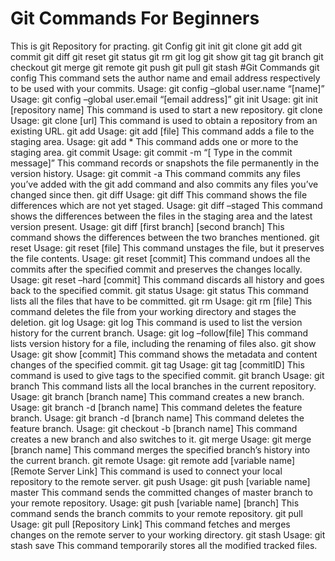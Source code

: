 # Git Commands For Beginners
This is git Repository for practing.
git Config
git init
git clone
git add
git commit
git diff
git reset
git status
git rm
git log
git show
git tag
git branch
git checkout
git merge
git remote
git push
git pull
git stash
#Git Commands 
git config
This command sets the author name and email address respectively to be used with your commits.
Usage: git config –global user.name “[name]”
Usage: git config –global user.email “[email address]”
git init
Usage: git init [repository name]
This command is used to start a new repository.
git clone
Usage: git clone [url]
This command is used to obtain a repository from an existing URL.
git add
Usage: git add [file]
This command adds a file to the staging area.
Usage: git add *
This command adds one or more to the staging area.
git commit
Usage: git commit -m “[ Type in the commit message]”
This command records or snapshots the file permanently in the version history.
Usage: git commit -a
This command commits any files you’ve added with the git add command and also commits any files you’ve changed since then.
git diff
Usage: git diff
This command shows the file differences which are not yet staged.
Usage: git diff –staged
This command shows the differences between the files in the staging area and the latest version present.
Usage: git diff [first branch] [second branch]
This command shows the differences between the two branches mentioned.
git reset
Usage: git reset [file]
This command unstages the file, but it preserves the file contents.
Usage: git reset [commit]
This command undoes all the commits after the specified commit and preserves the changes locally.
Usage: git reset –hard [commit]
This command discards all history and goes back to the specified commit.
git status
Usage: git status
This command lists all the files that have to be committed.
git rm
Usage: git rm [file]
This command deletes the file from your working directory and stages the deletion.
git log
Usage: git log
This command is used to list the version history for the current branch.
Usage: git log –follow[file]
This command lists version history for a file, including the renaming of files also.
git show
Usage: git show [commit]
This command shows the metadata and content changes of the specified commit.
git tag
Usage: git tag [commitID]
This command is used to give tags to the specified commit.
git branch
Usage: git branch
This command lists all the local branches in the current repository.
Usage: git branch [branch name]
This command creates a new branch.
Usage: git branch -d [branch name]
This command deletes the feature branch.
Usage: git branch -d [branch name]
This command deletes the feature branch.
Usage: git checkout -b [branch name]
This command creates a new branch and also switches to it.
git merge
Usage: git merge [branch name]
This command merges the specified branch’s history into the current branch.
git remote
Usage: git remote add [variable name] [Remote Server Link]
This command is used to connect your local repository to the remote server.
git push
Usage: git push [variable name] master
This command sends the committed changes of master branch to your remote repository.
Usage: git push [variable name] [branch] 
This command sends the branch commits to your remote repository.
git pull
Usage:  git pull [Repository Link]
This command fetches and merges changes on the remote server to your working directory.
git stash
Usage: git stash save
This command temporarily stores all the modified tracked files.

